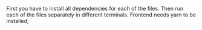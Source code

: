 First you have to install all dependencies for each of the files.
Then run each of the files separately in different terminals.
Frontend needs yarn to be installed;
